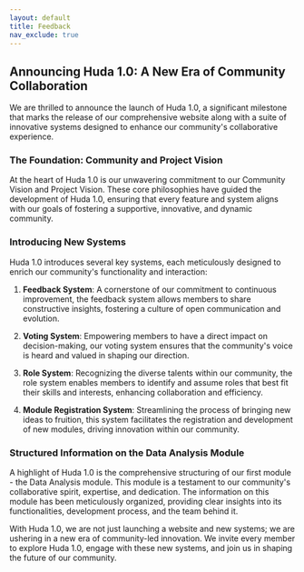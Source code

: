 ```yaml
---
layout: default
title: Feedback
nav_exclude: true
---
```


## Announcing Huda 1.0: A New Era of Community Collaboration

We are thrilled to announce the launch of Huda 1.0, a significant milestone that marks the release of our comprehensive website along with a suite of innovative systems designed to enhance our community's collaborative experience.

### The Foundation: Community and Project Vision

At the heart of Huda 1.0 is our unwavering commitment to our Community Vision and Project Vision. These core philosophies have guided the development of Huda 1.0, ensuring that every feature and system aligns with our goals of fostering a supportive, innovative, and dynamic community.

### Introducing New Systems

Huda 1.0 introduces several key systems, each meticulously designed to enrich our community's functionality and interaction:

1.  **Feedback System**: A cornerstone of our commitment to continuous improvement, the feedback system allows members to share constructive insights, fostering a culture of open communication and evolution.
    
2.  **Voting System**: Empowering members to have a direct impact on decision-making, our voting system ensures that the community's voice is heard and valued in shaping our direction.
    
3.  **Role System**: Recognizing the diverse talents within our community, the role system enables members to identify and assume roles that best fit their skills and interests, enhancing collaboration and efficiency.
    
4.  **Module Registration System**: Streamlining the process of bringing new ideas to fruition, this system facilitates the registration and development of new modules, driving innovation within our community.
    

### Structured Information on the Data Analysis Module

A highlight of Huda 1.0 is the comprehensive structuring of our first module - the Data Analysis module. This module is a testament to our community's collaborative spirit, expertise, and dedication. The information on this module has been meticulously organized, providing clear insights into its functionalities, development process, and the team behind it.

With Huda 1.0, we are not just launching a website and new systems; we are ushering in a new era of community-led innovation. We invite every member to explore Huda 1.0, engage with these new systems, and join us in shaping the future of our community.
